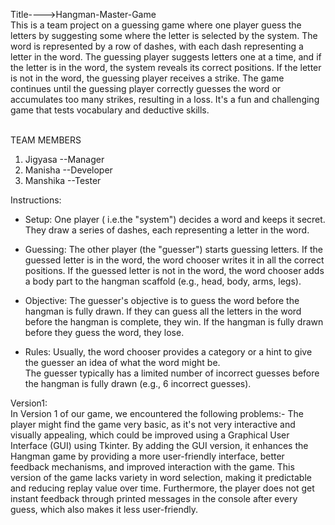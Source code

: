 Title---->Hangman-Master-Game <br>
This is a team project on a guessing game where one player guess the letters by suggesting some where the letter is selected by the system.
The word is represented by a row of dashes, with each dash representing a letter in the word. The guessing player suggests letters one at a time, and if the letter is in the word, the system reveals its correct positions. If the letter is not in the word, the guessing player receives a strike. The game continues until the guessing player correctly guesses the word or accumulates too many strikes, resulting in a loss. It's a fun and challenging game that tests vocabulary and deductive skills.

<br>TEAM MEMBERS <br>
1. Jigyasa --Manager <br>
2. Manisha --Developer <br>
3. Manshika --Tester <br>

Instructions: <br>

- Setup: One player ( i.e.the "system") decides a word and keeps it secret. They draw a series of dashes, each representing a letter in the word.<br>

- Guessing: The other player (the "guesser") starts guessing letters. If the guessed letter is in the word, the word chooser writes it in all the correct positions. If the guessed letter is not in the word, the word chooser adds a body part to the hangman scaffold (e.g., head, body, arms, legs).<br>

- Objective: The guesser's objective is to guess the word before the hangman is fully drawn. If they can guess all the letters in the word before the hangman is complete, they win. If the hangman is fully drawn before they guess the word, they lose.<br>

- Rules: Usually, the word chooser provides a category or a hint to give the guesser an idea of what the word might be.<br>
The guesser typically has a limited number of incorrect guesses before the hangman is fully drawn (e.g., 6 incorrect guesses).


Version1:<br>
In Version 1 of our game, we encountered the following problems:-
The player might find the game very basic, as it's not very interactive and visually appealing, which could be improved using a Graphical User Interface (GUI) using Tkinter. By adding the GUI version, it enhances the Hangman game by providing a more user-friendly interface, better feedback mechanisms, and improved interaction with the game. This version of the game lacks variety in word selection, making it predictable and reducing replay value over time. Furthermore, the player does not get instant feedback through printed messages in the console after every guess, which also makes it less user-friendly.

